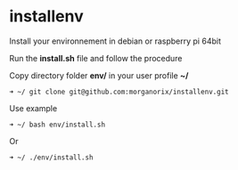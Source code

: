 # installenv
Install your environnement in debian or raspberry pi 64bit

Run the **install.sh** file and follow the procedure

Copy directory folder **env/** in your user profile **~/**
```
➜ ~/ git clone git@github.com:morganorix/installenv.git
```
Use example
```
➜ ~/ bash env/install.sh
```
Or
```
➜ ~/ ./env/install.sh
```
